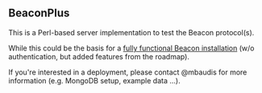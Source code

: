 ## BeaconPlus

This is a Perl-based server implementation to test the Beacon protocol(s).

While this could be the basis for a [fully functional Beacon installation](http://beacon.progenetix.org) (w/o authentication, but added features from the roadmap).

If you're interested in a deployment, please contact @mbaudis for more information (e.g. MongoDB setup, example data ...).
